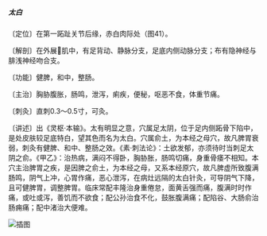 ##### 太白

〔定位〕在第一跖趾关节后缘，赤白肉际处（图41）。

〔解剖〕在外展𧉯肌中，有足背动、静脉分支，足底内侧动脉分支；布有隐神经与腓浅神经吻合支。

〔功能〕健脾，和中，整肠。

〔主治〕胸胁腹胀，肠鸣，泄泻，痢疾，便秘，呕恶不食，体重节痛。

〔刺灸〕直刺0.3～0.5寸，可灸。

〔讲述〕出《灵枢·本输》。太有明显之意，穴属足太阴，位于足内侧跖骨下陷中，是处皮肤较足底特白，望其色而名为太白。穴属俞土，为本经之母穴，故凡脾胃衰弱，刺灸有健脾、和中、整肠之效。《素·刺法论》：土欲发郁，亦须待时当刺足太阴之俞。《甲乙》：治热病，满闷不得卧，胸胁胀，肠鸣切痛，身重骨痿不相知。本穴主治脾胃之疾，是因脾之俞土，为本经之母，又系本经原穴，故凡脾虚所致腹满肠鸣，阴气上冲，心胃作痛，恶心泄泻，在病灶远隔的太白针灸，可导阴气下降，且可健脾胃，调整脾胃。临床常配丰隆治身重倦怠，面黄舌强而痛，腹满时时作痛，或吐或泻，善饥而不欲食；配公孙治食不化，鼓胀腹满痛；配陷谷、大肠俞治肠痈痛；配中渚治大便难。

![插图](./img/图41.jpg)
